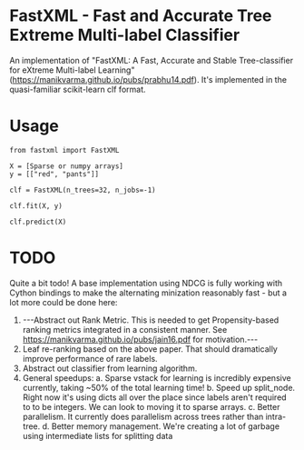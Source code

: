 FastXML - Fast and Accurate Tree Extreme Multi-label Classifier
===

An implementation of "FastXML: A Fast, Accurate and Stable Tree-classifier for eXtreme Multi-label Learning" (https://manikvarma.github.io/pubs/prabhu14.pdf).  It's implemented in the quasi-familiar scikit-learn clf format.

Usage
===

    from fastxml import FastXML

    X = [Sparse or numpy arrays]
    y = [["red", "pants"]]

    clf = FastXML(n_trees=32, n_jobs=-1)

    clf.fit(X, y)

    clf.predict(X)

TODO
===

Quite a bit todo!  A base implementation using NDCG is fully working with Cython bindings to make the alternating minization reasonably fast - but a lot more could be done here:

1. ---Abstract out Rank Metric.  This is needed to get Propensity-based ranking metrics integrated in a consistent manner.  See https://manikvarma.github.io/pubs/jain16.pdf for motivation.---
2. Leaf re-ranking based on the above paper.  That should dramatically improve performance of rare labels.
3. Abstract out classifier from learning algorithm.
4. General speedups:
    a. Sparse vstack for learning is incredibly expensive currently, taking ~50% of the total learning time!
    b. Speed up split_node.  Right now it's using dicts all over the place since labels aren't required to to be integers.  We can look to moving it to sparse arrays.
    c. Better parallelism.  It currently does parallelism across trees rather than intra-tree.
    d. Better memory management.  We're creating a lot of garbage using intermediate lists for splitting data

